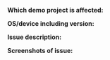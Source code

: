 <!--
Please search existing issues for potential duplicates before filing yours:
https://github.com/godotengine/godot-demo-projects/issues?q=is%3Aissue

Only submit an issue if it is reproducible with the latest stable Godot version.
-->

**Which demo project is affected:**
<!-- Specify the project name or path. -->


**OS/device including version:**
<!-- Specify GPU model and drivers if graphics-related. -->


**Issue description:**
<!-- What happened, what was expected, and what went wrong. -->


**Screenshots of issue:**
<!--
This section is optional.
Drag in an image, or post an image with a link in the form of:
![Alt Text Here](https://pbs.twimg.com/media/DW5AJnZVAAM1805?format=jpg)
-->
